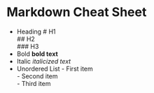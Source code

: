 # Markdown Cheat Sheet
- Heading	                # H1 <br>
                          ## H2 <br>
                        ### H3 <br>
- Bold	                **bold text** <br>
- Italic	                *italicized text*<br>
- Unordered List	        - First item<br>
                        - Second item<br>
                        - Third item<br>
